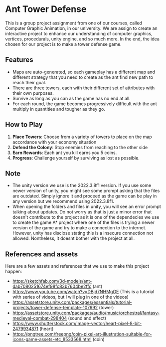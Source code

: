 # Ant Tower Defense

This is a group project assignment from one of our courses, called Computer Graphic Animation, in our university. We are assign to create an interactive project to enhance our understanding of computer graphics, vertices, procedurals, unity engine, and so much more. In the end, the idea chosen for our project is to make a tower defense game.

## Features

- Maps are auto-generated, so each gameplay has a different map and different strategy that you need to create as the ant find new path to reach their goal.
- There are three towers, each with their different set of attributes with their own purposes.
- Survive as long as you can as the game has no end at all.
- For each round, the game becomes progressively difficult with the ant multiply in quantities and tougher as they go.

## How to Play

1. **Place Towers**: Choose from a variety of towers to place on the map accordance with your economy situation 
2. **Defend the Colony**: Stop enemies from reaching to the other side
3. **Earn Rewards**: Each ant you kill earns you 5 coins.
4. **Progress**: Challenge yourself by surviving as lost as possible.

## Note
- The unity version we use is the 2022.3.8f1 version. If you use some newer version of unity, you might see some prompt asking that the files are outdated. Simply ignore it and proceed as the game can be play in any version but we recommend using 2022.3.8f1.
- When opening the folders and files in unity, you will see an error prompt talking about updates. Do not worry as that is just a minor error that doesn't contribute to the project as it is one of the dependecies we use to create the game A* project where one of the files is trying a newer version of the game and try to make a connection to the internet. However, unity has disclose stating this is a insecure connection not allowed. Nontheless, it doesnt bother with the project at all.

## References and assets
Here are a few assets and references that we use to make this project happen:
- https://sketchfab.com/3d-models/ant-dab7080251674ef98fc83b7604be2ffc (ant)
- https://www.youtube.com/watch?v=DBjd7NHMgOE (This is a tutorial with series of videos, but I will plug in one of the videos)
- https://assetstore.unity.com/packages/essentials/tutorial-projects/tower-defense-template-107692 (tower)
- https://assetstore.unity.com/packages/audio/music/orchestral/fantasy-medieval-combat-298404 (sound and effect)
- https://www.shutterstock.com/image-vector/heart-pixel-8-bit-2479934871 (heart)
- https://pngtree.com/freepng/coin-pixel-art-illustration-suitable-for-icons-game-assets-etc_8533568.html (coin)
